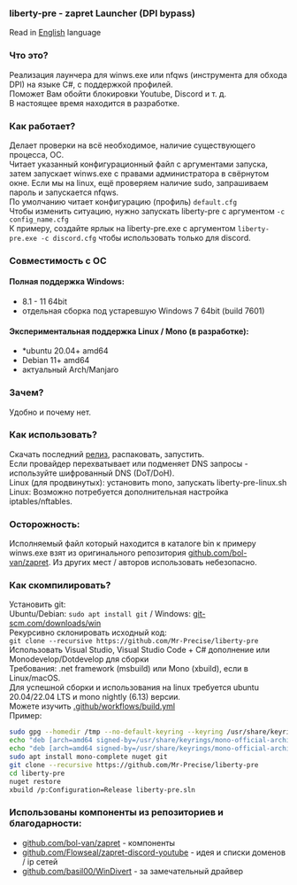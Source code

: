 ### liberty-pre - zapret Launcher (DPI bypass)

Read in [English](README_EN.md) language

### Что это?
Реализация лаунчера для winws.exe или nfqws (инструмента для обхода DPI) на языке C#, с поддержкой профилей.  
Поможет Вам обойти блокировки Youtube, Discord и т. д.  
В настоящее время находится в разработке.

### Как работает?
Делает проверки на всё необходимое, наличие существующего процесса, ОС.  
Читает указанный конфигурационный файл с аргументами запуска, затем запускает winws.exe с правами администратора в свёрнутом окне. 
Если мы на linux, ещё проверяем наличие sudo, запрашиваем пароль и запускается nfqws.  
По умолчанию читает конфигурацию (профиль) `default.cfg`  
Чтобы изменить ситуацию, нужно запускать liberty-pre с аргументом `-c config_name.cfg`  
К примеру, создайте ярлык на liberty-pre.exe с аргументом `liberty-pre.exe -c discord.cfg` чтобы использовать только для discord.

### Совместимость с ОС
#### Полная поддержка Windows:
- 8.1 - 11 64bit
- отдельная сборка под устаревшую Windows 7 64bit (build 7601)

#### Экспериментальная поддержка Linux / Mono (в разработке):
- *ubuntu 20.04+ amd64
- Debian 11+ amd64
- актуальный Arch/Manjaro

### Зачем?
Удобно и почему нет.

### Как использовать?
Скачать последний [релиз](https://github.com/Mr-Precise/liberty-pre/releases/latest), распаковать, запустить.  
Если провайдер перехватывает или подменяет DNS запросы - используйте шифрованный DNS (DoT/DoH).  
Linux (для продвинутых): установить mono, запускать liberty-pre-linux.sh  
Linux: Возможно потребуется дополнительная настройка iptables/nftables.

### Осторожность:
Исполняемый файл который находится в каталоге bin к примеру winws.exe взят из оригинального репозитория [github.com/bol-van/zapret](https://github.com/bol-van/zapret). Из других мест / авторов использовать небезопасно.

### Как скомпилировать?
Установить git:  
Ubuntu/Debian: `sudo apt install git` / Windows: [git-scm.com/downloads/win](https://git-scm.com/downloads/win)  
Рекурсивно склонировать исходный код:  
`git clone --recursive https://github.com/Mr-Precise/liberty-pre`  
Использовать Visual Studio, Visual Studio Code + C# дополнение или Monodevelop/Dotdevelop для сборки  
Требования: .net framework (msbuild) или Mono (xbuild), если в Linux/macOS.  
Для успешной сборки и использования на linux требуется ubuntu 20.04/22.04 LTS и mono nightly (6.13) версии.  
Можете изучить [.github/workflows/build.yml](.github/workflows/build.yml#L24)  
Пример:
```sh
sudo gpg --homedir /tmp --no-default-keyring --keyring /usr/share/keyrings/mono-official-archive-keyring.gpg --keyserver hkp://keyserver.ubuntu.com:80 --recv-keys 3FA7E0328081BFF6A14DA29AA6A19B38D3D831EF
echo "deb [arch=amd64 signed-by=/usr/share/keyrings/mono-official-archive-keyring.gpg] https://download.mono-project.com/repo/ubuntu nightly-focal main" | sudo tee /etc/apt/sources.list.d/mono-official-nightly.list
echo "deb [arch=amd64 signed-by=/usr/share/keyrings/mono-official-archive-keyring.gpg] https://download.mono-project.com/repo/ubuntu preview-focal main" | sudo tee /etc/apt/sources.list.d/mono-official-preview.list
sudo apt install mono-complete nuget git
git clone --recursive https://github.com/Mr-Precise/liberty-pre
cd liberty-pre
nuget restore
xbuild /p:Configuration=Release liberty-pre.sln
```

### Использованы компоненты из репозиториев и благодарности:
* [github.com/bol-van/zapret](https://github.com/bol-van/zapret) - компоненты
* [github.com/Flowseal/zapret-discord-youtube](https://github.com/Flowseal/zapret-discord-youtube) - идея и списки доменов / ip сетей
* [github.com/basil00/WinDivert](https://github.com/basil00/WinDivert) - за замечательный драйвер
